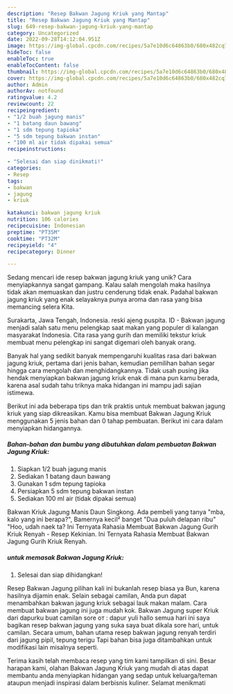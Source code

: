 ```yaml
---
description: "Resep Bakwan Jagung Kriuk yang Mantap"
title: "Resep Bakwan Jagung Kriuk yang Mantap"
slug: 649-resep-bakwan-jagung-kriuk-yang-mantap
category: Uncategorized
date: 2022-09-28T14:12:04.951Z
image: https://img-global.cpcdn.com/recipes/5a7e10d6c64863b0/680x482cq70/bakwan-jagung-kriuk-foto-resep-utama.jpg
hideToc: false
enableToc: true
enableTocContent: false
thumbnail: https://img-global.cpcdn.com/recipes/5a7e10d6c64863b0/680x482cq70/bakwan-jagung-kriuk-foto-resep-utama.jpg
cover: https://img-global.cpcdn.com/recipes/5a7e10d6c64863b0/680x482cq70/bakwan-jagung-kriuk-foto-resep-utama.jpg
author: Admin
authorAv: notfound
ratingvalue: 4.2
reviewcount: 22
recipeingredient:
- "1/2 buah jagung manis"
- "1 batang daun bawang"
- "1 sdm tepung tapioka"
- "5 sdm tepung bakwan instan"
- "100 ml air tidak dipakai semua"
recipeinstructions:

- "Selesai dan siap dinikmati!"
categories:
- Resep
tags:
- bakwan
- jagung
- kriuk

katakunci: bakwan jagung kriuk 
nutrition: 106 calories
recipecuisine: Indonesian
preptime: "PT35M"
cooktime: "PT32M"
recipeyield: "4"
recipecategory: Dinner

---
```





Sedang mencari ide resep bakwan jagung kriuk yang unik? Cara menyiapkannya sangat gampang. Kalau salah mengolah maka hasilnya tidak akan memuaskan dan justru cenderung tidak enak. Padahal bakwan jagung kriuk yang enak selayaknya punya aroma dan rasa yang bisa memancing selera Kita.





Surakarta, Jawa Tengah, Indonesia. reski ajeng puspita. ID - Bakwan jagung menjadi salah satu menu pelengkap saat makan yang populer di kalangan masyarakat Indonesia. Cita rasa yang gurih dan memiliki tekstur kriuk membuat menu pelengkap ini sangat digemari oleh banyak orang.

Banyak hal yang sedikit banyak mempengaruhi kualitas rasa dari bakwan jagung kriuk, pertama dari jenis bahan, kemudian pemilihan bahan segar hingga cara mengolah dan menghidangkannya. Tidak usah pusing jika hendak menyiapkan bakwan jagung kriuk enak di mana pun kamu berada, karena asal sudah tahu triknya maka hidangan ini mampu jadi sajian istimewa.






Berikut ini ada beberapa tips dan trik praktis untuk membuat bakwan jagung kriuk yang siap dikreasikan. Kamu bisa membuat Bakwan Jagung Kriuk menggunakan 5 jenis bahan dan 0 tahap pembuatan. Berikut ini cara dalam menyiapkan hidangannya.

<!--inarticleads1-->

##### Bahan-bahan dan bumbu yang dibutuhkan dalam pembuatan Bakwan Jagung Kriuk:

1. Siapkan 1/2 buah jagung manis
1. Sediakan 1 batang daun bawang
1. Gunakan 1 sdm tepung tapioka
1. Persiapkan 5 sdm tepung bakwan instan
1. Sediakan 100 ml air (tidak dipakai semua)


Bakwan Kriuk Jagung Manis Daun Singkong. Ada pembeli yang tanya &#34;mba, kalo yang ini berapa?&#34;, Bamernya kecil² banget &#34;Dua puluh delapan ribu&#34; &#34;Hoo, udah naek ta? Ini Ternyata Rahasia Membuat Bakwan Jagung Gurih Kriuk Renyah - Resep Kekinian. Ini Ternyata Rahasia Membuat Bakwan Jagung Gurih Kriuk Renyah. 

<!--inarticleads2-->

#####  untuk memasak Bakwan Jagung Kriuk:


1. Selesai dan siap dihidangkan!

Resep Bakwan Jagung pilihan kali ini bukanlah resep biasa ya Bun, karena hasilnya dijamin enak. Selain sebagai camilan, Anda pun dapat menambahkan bakwan jagung kriuk sebagai lauk makan malam. Cara membuat bakwan jagung ini juga mudah kok. Bakwan Jagung super Kriuk dari dapurku buat camilan sore от : dapur yuli hallo semua hari ini saya bagikan resep bakwan jagung yang suka saya buat dikala sore hari, untuk camilan. Secara umum, bahan utama resep bakwan jagung renyah terdiri dari jagung pipil, tepung terigu Tapi bahan bisa juga ditambahkan untuk modifikasi lain misalnya seperti. 

Terima kasih telah membaca resep yang tim kami tampilkan di sini. Besar harapan kami, olahan Bakwan Jagung Kriuk yang mudah di atas dapat membantu anda menyiapkan hidangan yang sedap untuk keluarga/teman ataupun menjadi inspirasi dalam berbisnis kuliner. Selamat menikmati
